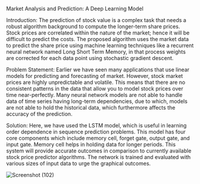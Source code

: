 Market Analysis and Prediction: A Deep Learning Model

Introduction:
The prediction of stock value is a complex task that needs a robust algorithm background to compute the longer-term share prices. Stock prices are correlated within the nature of the market; hence it will be difficult to predict the costs. The proposed algorithm uses the market data to predict the share price using machine learning techniques like a recurrent neural network named Long Short Term Memory, in that process weights are corrected for each data point using stochastic gradient descent. 


Problem Statement:
Earlier we have seen many applications that use linear models for predicting and forecasting of market. However, stock market prices are highly unpredictable and volatile. This means that there are no consistent patterns in the data that allow you to model stock prices over time near-perfectly. Many neural network models are not able to handle data of time series having long-term dependencies, due to which, models are not able to hold the historical data, which furthermore affects the accuracy of the prediction.


Solution:
Here, we have used the LSTM model, which is useful in learning order dependence in sequence prediction problems. This model has four core components which include memory cell, forget gate, output gate, and input gate. Memory cell helps in holding data for longer periods. This system will provide accurate outcomes in comparison to currently available stock price predictor algorithms. The network is trained and evaluated with various sizes of input data to urge the graphical outcomes.



![Screenshot (102)](https://github.com/duagarima23/Stock_market_analysis/assets/138300030/84176c85-89a0-44c2-b98b-1c39d369d4ea)
